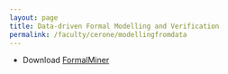 ```yaml
---
layout: page
title: Data-driven Formal Modelling and Verification
permalink: /faculty/cerone/modellingfromdata
---
```

- Download [FormalMiner](formalminer.zip) 

